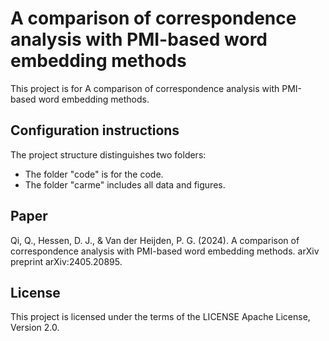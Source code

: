 # A comparison of correspondence analysis with PMI-based word embedding methods
This project is for A comparison of correspondence analysis with PMI-based word embedding methods.

## Configuration instructions
The project structure distinguishes two folders:
- The folder "code" is for the code.
- The folder "carme" includes all data and figures.
## Paper
Qi, Q., Hessen, D. J., & Van der Heijden, P. G. (2024). A comparison of correspondence analysis with PMI-based word embedding methods. arXiv preprint arXiv:2405.20895.

## License
This project is licensed under the terms of the LICENSE Apache License, Version 2.0.
